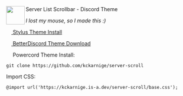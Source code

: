 <img src="https://user-images.githubusercontent.com/32397453/134808359-c0a5dfba-a98b-4781-9cdc-a01a8a553a39.png" width="50px" align="left">
Server List Scrollbar - Discord Theme

*I lost my mouse, so I made this :)*

[<img src="https://kckarnige.github.io/res/stylus_icon.svg" height="14px" width="14px"> Stylus Theme Install](https://github.com/kckarnige/server-scroll/raw/main/index.user.css)

[<img src="https://kckarnige.github.io/res/bd_icon.svg" height="14px" width="14px"> BetterDiscord Theme Download](https://betterdiscord.net/ghdl/?url=https://raw.githubusercontent.com/kckarnige/server-scroll/main/serverlistscroll.theme.css)

<img src="https://kckarnige.github.io/res/powercord.svg" height="14px" width="14px"> Powercord Theme Install:

```git clone https://github.com/kckarnige/server-scroll```

Import CSS:

```@import url('https://kckarnige.is-a.dev/server-scroll/base.css');```
